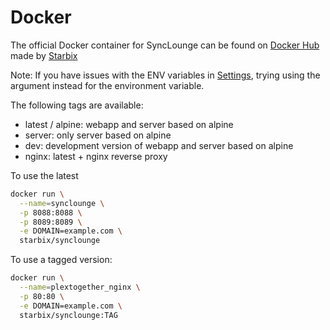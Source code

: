 
# Docker

The official Docker container for SyncLounge can be found on [Docker Hub](https://hub.docker.com/r/starbix/synclounge) made by [Starbix](https://github.com/Starbix/)

Note: If you have issues with the ENV variables in [Settings](/self-hosted/settings/), trying using the argument instead for the environment variable.

The following tags are available:

- latest / alpine: webapp and server based on alpine
- server: only server based on alpine
- dev: development version of webapp and server based on alpine
- nginx: latest + nginx reverse proxy

To use the latest

```bash
docker run \
  --name=synclounge \
  -p 8088:8088 \
  -p 8089:8089 \
  -e DOMAIN=example.com \
  starbix/synclounge
```

To use a tagged version:

```bash
docker run \
  --name=plextogether_nginx \
  -p 80:80 \
  -e DOMAIN=example.com \
  starbix/synclounge:TAG
```
